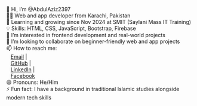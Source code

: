 👋 Hi, I’m @AbdulAziz2397  
👨‍💻 Web and app developer from Karachi, Pakistan  
🌱 Learning and growing since Nov 2024 at SMIT (Saylani Mass IT Training)  
💡 Skills: HTML, CSS, JavaScript, Bootstrap, Firebase  
👀 I’m interested in frontend development and real-world projects  
💞️ I’m looking to collaborate on beginner-friendly web and app projects  
📫 How to reach me:  
&nbsp;&nbsp; [Email](mailto:abdulaziztahir2397@gmail.com) |  
&nbsp;&nbsp; [GitHub](https://github.com/AbdulAziz2397) |  
&nbsp;&nbsp; [LinkedIn](https://www.linkedin.com/in/abdulaziztahir) |  
&nbsp;&nbsp; [Facebook](https://www.facebook.com/abdulaziztahir)  
😄 Pronouns: He/Him  
⚡ Fun fact: I have a background in traditional Islamic studies alongside modern tech skills


<!---
AbdulAziz2397/AbdulAziz2397 is a ✨ special ✨ repository because its `README.md` (this file) appears on your GitHub profile.
You can click the Preview link to take a look at your changes.
--->
